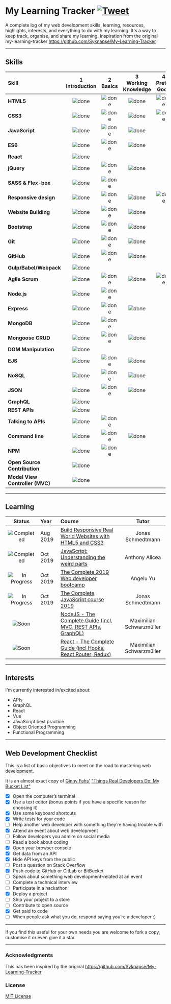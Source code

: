 # My Learning Tracker [![Tweet](https://img.shields.io/twitter/url/http/shields.io.svg?style=social)](https://twitter.com/intent/tweet?text=Web%20Dev%20learning%20tracker%20&url=https://github.com/Syknapse/My-Learning-Tracker&via=syknapse&hashtags=100DaysofCode)

A complete log of my web development skills, learning, resources, highlights, interests, and everything to do with my learning. It's a way to keep track, organise, and share my learning. Inspiration from the original my-learning-tracker https://github.com/Syknapse/My-Learning-Tracker 


----

## Skills

[done]: https://user-images.githubusercontent.com/29199184/32275438-8385f5c0-bf0b-11e7-9406-42265f71e2bd.png "Done"

|               Skill              | 1<br>Introduction | 2<br>Basics   | 3<br>Working Knowledge     | 4<br>Pretty Good | 5<br>Confident | 6<br>Awesome    |
|:-------------------------------- |:-----------------:|:-------------:|:--------------------------:|:----------------:|:--------------:|:---------------:|
|**HTML5**                         | ![done][done]     | ![done][done] | ![done][done]              | ![done][done]    | ![done][done]  |                 |
|**CSS3**                          | ![done][done]     | ![done][done] | ![done][done]              | ![done][done]    |                |                 |
|**JavaScript**                    | ![done][done]     | ![done][done] | ![done][done]              |                  |                |                 |
|**ES6**                           | ![done][done]     | ![done][done] | ![done][done]              |                  |                |                 |
|**React**                         | ![done][done]     |               |                            |                  |                |                 |
|**jQuery**                        | ![done][done]     | ![done][done] | ![done][done]              |                  |                |                 |
|**SASS & Flex-box**               | ![done][done]     | ![done][done] |                            |                  |                |                 |
|**Responsive design**             | ![done][done]     | ![done][done] | ![done][done]              | ![done][done]    |                |                 |
|**Website Building**              | ![done][done]     | ![done][done] | ![done][done]              |                  |                |                 |
|**Bootstrap**                     | ![done][done]     | ![done][done] | ![done][done]              |                  |                |                 |
|**Git**                           | ![done][done]     | ![done][done] | ![done][done]              |                  |                |                 |
|**GitHub**                        | ![done][done]     | ![done][done] | ![done][done]              |                  |                |                 |
|**Gulp/Babel/Webpack**            | ![done][done]     |               |                            |                  |                |                 |
|**Agile Scrum**                   | ![done][done]     | ![done][done] | ![done][done]              | ![done][done]    | ![done][done]  |                 |
|**Node.js**                       | ![done][done]     | ![done][done] |                            |                  |                |                 |
|**Express**                       | ![done][done]     | ![done][done] | ![done][done]              |                  |                |                 |
|**MongoDB**                       | ![done][done]     | ![done][done] |                            |                  |                |                 |
|**Mongoose CRUD**                 | ![done][done]     | ![done][done] | ![done][done]              |                  |                |                 |
|**DOM Manipulation**              | ![done][done]     |               |                            |                  |                |                 |
|**EJS**                           | ![done][done]     | ![done][done] | ![done][done]              |                  |                |                 |
|**NoSQL**                         | ![done][done]     | ![done][done] | ![done][done]              |                  |                |                 |
|**JSON**                          | ![done][done]     | ![done][done] | ![done][done]              |                  |                |                 |
|**GraphQL**                       | ![done][done]     |               |                            |                  |                |                 |
|**REST APIs**                     | ![done][done]     |               |                            |                  |                |                 |
|**Talking to APIs**               | ![done][done]     | ![done][done] |                            |                  |                |                 |
|**Command line**                  | ![done][done]     | ![done][done] | ![done][done]              |                  |                |                 |
|**NPM**                           | ![done][done]     | ![done][done] |                            |                  |                |                 |
|**Open Source Contribution**      | ![done][done]     |               |                            |                  |                |                 |
|**Model View Controller (MVC)**   | ![done][done]     |               |                            |                  |                |                 |

----

## Learning

[//]: # (Status images)

[Completed]: https://user-images.githubusercontent.com/29199184/32275438-8385f5c0-bf0b-11e7-9406-42265f71e2bd.png "Completed"
[In Progress]: https://user-images.githubusercontent.com/29199184/34462881-7305ddac-ee4d-11e7-9b57-589424820da4.png "In Progress"
[Soon]: https://user-images.githubusercontent.com/29199184/34462916-d5c37bd4-ee4d-11e7-9f4a-d57f2243281b.png "Soon"

|            Status           |   Year   | Course                                                          |                Tutor                        |
|:---------------------------:|:---------|:----------------------------------------------------------------|:-------------------------------------------:|
| ![Completed][Completed]     | Aug 2019 | [Build Responsive Real World Websites with HTML5 and CSS3]      | Jonas Schmedtmann                           |
| ![Completed][Completed]     | Oct 2019 | [JavaScript: Understanding the weird parts]                     | Anthony Alicea                              |
| ![In Progress][In Progress] | Oct 2019 | [The Complete 2019 Web developer bootcamp]                      | Angelu Yu                                   |
| ![In Progress][In Progress] | Oct 2019 | [The Complete JavaScript course 2019]                           | Jonas Schmedtmann                           |
| ![Soon][Soon]               |          | [NodeJS - The Complete Guide (incl. MVC, REST APIs, GraphQL)]   | Maximilian Schwarzmüller                    |
| ![Soon][Soon]               |          | [React - The Complete Guide (incl Hooks, React Router, Redux)]  | Maximilian Schwarzmüller                    |

[//]: # (Reference links to courses)

[Build Responsive Real World Websites with HTML5 and CSS3]: https://www.udemy.com/course/design-and-develop-a-killer-website-with-html5-and-css3
[JavaScript: Understanding the weird parts]: https://www.udemy.com/course/understand-javascript
[The Complete 2019 Web developer bootcamp]: https://www.udemy.com/course/the-complete-web-development-bootcamp
[The Complete JavaScript course 2019]: https://www.udemy.com/course/the-complete-javascript-course
[NodeJS - The Complete Guide (incl. MVC, REST APIs, GraphQL)]: https://www.udemy.com/course/nodejs-the-complete-guide
[React - The Complete Guide (incl Hooks, React Router, Redux)]: https://www.udemy.com/course/react-the-complete-guide-incl-redux

----

## Interests

I'm currently interested in/excited about:

+ APIs
+ GraphQL
+ React
+ Vue
+ JavaScript best practice
+ Object Oriented Programming
+ Functional Programming

----

## Web Development Checklist

This is a list of basic objectives to meet on the road to mastering web development.

It is an almost exact copy of [Ginny Fahs'](https://twitter.com/ginnyfahs) ["Things Real Developers Do: My Bucket List"](https://blog.prototypr.io/wondering-if-youre-a-real-developer-yet-try-making-a-bucket-list-281275482155)


* [x] Open the computer’s terminal
* [x] Use a text editor (bonus points if you have a specific reason for choosing it)
* [x] Use some keyboard shortcuts
* [x] Write tests for your code
* [ ] Help another web developer with something they’re having trouble with
* [x] Attend an event about web development
* [ ] Follow developers you admire on social media
* [ ] Read a book about coding
* [x] Open your browser console
* [x] Get data from an API
* [x] Hide API keys from the public
* [ ] Post a question on Stack Overflow
* [x] Push code to GitHub or GitLab or BitBucket
* [ ] Speak about something web development-related at an event
* [ ] Complete a technical interview
* [ ] Participate in a hackathon
* [x] Deploy a project
* [ ] Ship your project to a store
* [ ] Contribute to open source
* [x] Get paid to code
* [ ] When people ask what you do, respond saying you’re a developer :)

----

If you find this useful for your own needs you are welcome to fork a copy, customise it or even give it a star.

----

### Acknowledgments

This has been inspired by the original https://github.com/Syknapse/My-Learning-Tracker 

### License

[MIT License](https://github.com/Syknapse/My-Learning-Tracker/blob/master/LICENSE)
